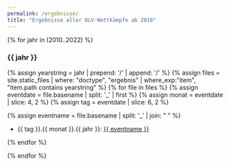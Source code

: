 ```yaml
---
permalink: /ergebnisse/
title: "Ergebnisse aller OLV-Wettkämpfe ab 2010"
---
```


{% for jahr in (2010..2022) %}
### {{ jahr }}

{% assign yearstring = jahr | prepend: '/' | append: '/' %}
{% assign files = site.static_files  | where: "doctype", "ergebnis" | where_exp:"item", "item.path contains yearstring" %}
{% for file in files %}
  {% assign eventdate = file.basename | split: '_' | first %}
  {% assign monat = eventdate | slice: 4, 2 %}
  {% assign tag = eventdate | slice: 6, 2 %}
  
  {% assign eventname = file.basename | split: '_' | join: " " %}
  * {{ tag }}.{{ monat }}.{{ jahr }}: <a href="{{ file.path | relative_url }}">{{ eventname }} </a>

{% endfor %}

{% endfor %}
